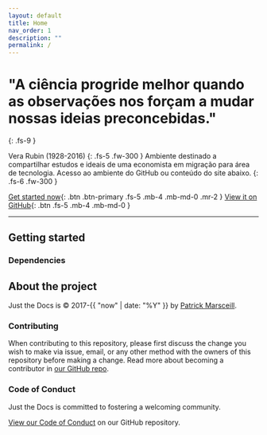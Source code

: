 ```yaml
---
layout: default
title: Home
nav_order: 1
description: ""
permalink: /
---
```


# "A ciência progride melhor quando as observações nos forçam a mudar nossas ideias preconcebidas."  
{: .fs-9 }

Vera Rubin (1928-2016)
{: .fs-5 .fw-300 }
Ambiente destinado a compartilhar estudos e ideais de uma economista em migração para área de tecnologia.
Acesso ao ambiente do GitHub ou conteúdo do site abaixo.
{: .fs-6 .fw-300 }

[Get started now](#getting-started){: .btn .btn-primary .fs-5 .mb-4 .mb-md-0 .mr-2 } [View it on GitHub](https://github.com/dini-lari/website2){: .btn .fs-5 .mb-4 .mb-md-0 }

---

## Getting started

### Dependencies


## About the project

Just the Docs is &copy; 2017-{{ "now" | date: "%Y" }} by [Patrick Marsceill](http://patrickmarsceill.com).


### Contributing

When contributing to this repository, please first discuss the change you wish to make via issue,
email, or any other method with the owners of this repository before making a change. Read more about becoming a contributor in [our GitHub repo](https://github.com/dini-lari/website#contributing).


### Code of Conduct

Just the Docs is committed to fostering a welcoming community.

[View our Code of Conduct](https://github.com/dini-lari/website/tree/master/CODE_OF_CONDUCT.md) on our GitHub repository.
